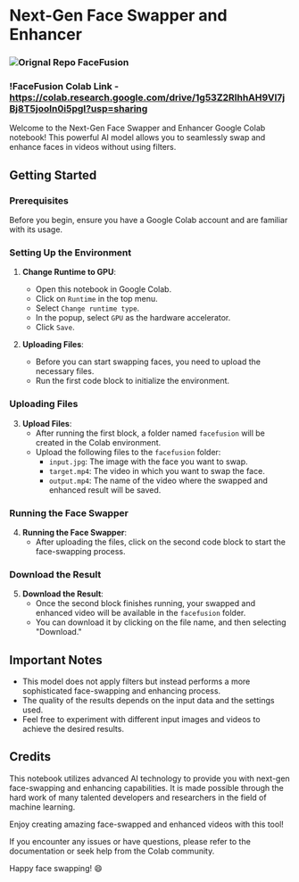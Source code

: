 # Next-Gen Face Swapper and Enhancer

### ![Orignal Repo FaceFusion](https://github.com/facefusion/facefusion/)
### !FaceFusion Colab Link - https://colab.research.google.com/drive/1g53Z2RlhhAH9Vl7jBj8T5jooIn0i5pgI?usp=sharing

Welcome to the Next-Gen Face Swapper and Enhancer Google Colab notebook! This powerful AI model allows you to seamlessly swap and enhance faces in videos without using filters.

## Getting Started

### Prerequisites

Before you begin, ensure you have a Google Colab account and are familiar with its usage.

### Setting Up the Environment

1. **Change Runtime to GPU**:
   - Open this notebook in Google Colab.
   - Click on `Runtime` in the top menu.
   - Select `Change runtime type`.
   - In the popup, select `GPU` as the hardware accelerator.
   - Click `Save`.

2. **Uploading Files**:
   - Before you can start swapping faces, you need to upload the necessary files.
   - Run the first code block to initialize the environment.

### Uploading Files

3. **Upload Files**:
   - After running the first block, a folder named `facefusion` will be created in the Colab environment.
   - Upload the following files to the `facefusion` folder:
     - `input.jpg`: The image with the face you want to swap.
     - `target.mp4`: The video in which you want to swap the face.
     - `output.mp4`: The name of the video where the swapped and enhanced result will be saved.

### Running the Face Swapper

4. **Running the Face Swapper**:
   - After uploading the files, click on the second code block to start the face-swapping process.

### Download the Result

5. **Download the Result**:
   - Once the second block finishes running, your swapped and enhanced video will be available in the `facefusion` folder.
   - You can download it by clicking on the file name, and then selecting "Download."

## Important Notes

- This model does not apply filters but instead performs a more sophisticated face-swapping and enhancing process.
- The quality of the results depends on the input data and the settings used.
- Feel free to experiment with different input images and videos to achieve the desired results.

## Credits

This notebook utilizes advanced AI technology to provide you with next-gen face-swapping and enhancing capabilities. It is made possible through the hard work of many talented developers and researchers in the field of machine learning.

Enjoy creating amazing face-swapped and enhanced videos with this tool!

If you encounter any issues or have questions, please refer to the documentation or seek help from the Colab community.

Happy face swapping! 😄
